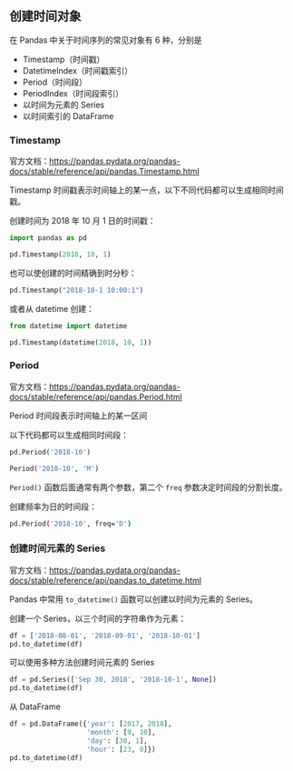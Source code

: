 ## 创建时间对象

在 Pandas 中关于时间序列的常见对象有 6 种，分别是

- Timestamp（时间戳）
- DatetimeIndex（时间戳索引）
- Period（时间段）
- PeriodIndex（时间段索引）
- 以时间为元素的 Series 
- 以时间索引的 DataFrame

### Timestamp

官方文档：<https://pandas.pydata.org/pandas-docs/stable/reference/api/pandas.Timestamp.html>

 Timestamp 时间戳表示时间轴上的某一点，以下不同代码都可以生成相同时间戳。

创建时间为 2018 年 10 月 1 日的时间戳：

```python
import pandas as pd

pd.Timestamp(2018, 10, 1)
```

也可以使创建的时间精确到时分秒：

```python
pd.Timestamp("2018-10-1 10:00:1")
```

或者从  datetime 创建：

```python
from datetime import datetime

pd.Timestamp(datetime(2018, 10, 1))
```

### Period

官方文档：<https://pandas.pydata.org/pandas-docs/stable/reference/api/pandas.Period.html>

Period 时间段表示时间轴上的某一区间

以下代码都可以生成相同时间段：

```python
pd.Period('2018-10')

Period('2018-10', 'M')
```

`Period()` 函数后面通常有两个参数，第二个 `freq` 参数决定时间段的分割长度。

创建频率为日的时间段：

```bash
pd.Period('2018-10', freq='D')
```

### 创建时间元素的 Series

官方文档：<https://pandas.pydata.org/pandas-docs/stable/reference/api/pandas.to_datetime.html>

Pandas 中常用 `to_datetime()` 函数可以创建以时间为元素的 Series。

创建一个 Series，以三个时间的字符串作为元素：

```python
df = ['2018-08-01', '2018-09-01', '2018-10-01']
pd.to_datetime(df)
```

可以使用多种方法创建时间元素的 Series

```python
df = pd.Series(['Sep 30, 2018', '2018-10-1', None])
pd.to_datetime(df)
```

从 DataFrame

```python
df = pd.DataFrame({'year': [2017, 2018],
                   'month': [9, 10],
                   'day': [30, 1],
                   'hour': [23, 0]})
pd.to_datetime(df)
```

